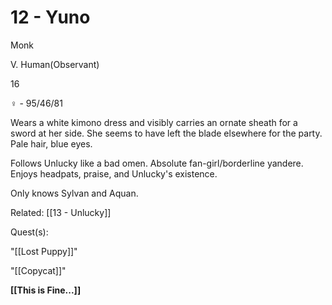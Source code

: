 # 12 - Yuno

Monk

V. Human(Observant)

16

♀ - 95/46/81

Wears a white kimono dress and visibly carries an ornate sheath for a sword at her side. She seems to have left the blade elsewhere for the party. Pale hair, blue eyes.

  

Follows Unlucky like a bad omen. Absolute fan-girl/borderline yandere. Enjoys headpats, praise, and Unlucky's existence.

Only knows Sylvan and Aquan.

Related: [[13 - Unlucky]]

Quest(s):

"[[Lost Puppy]]"

"[[Copycat]]"

**[[This is Fine...]]**

  
